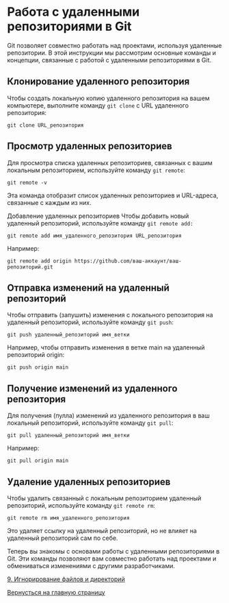 # Работа с удаленными репозиториями в Git

Git позволяет совместно работать над проектами, используя удаленные репозитории. В этой инструкции мы рассмотрим основные команды и концепции, связанные с работой с удаленными репозиториями в Git.

## Клонирование удаленного репозитория

Чтобы создать локальную копию удаленного репозитория на вашем компьютере, выполните команду `git clone` с URL удаленного репозитория:

  ```shell
  git clone URL_репозитория
  ```

## Просмотр удаленных репозиториев

Для просмотра списка удаленных репозиториев, связанных с вашим локальным репозиторием, используйте команду `git remote`:

  ```shell
  git remote -v
  ```
Эта команда отобразит список удаленных репозиториев и URL-адреса, связанные с каждым из них.

Добавление удаленных репозиториев
Чтобы добавить новый удаленный репозиторий, используйте команду `git remote add:`

  ```shell
  git remote add имя_удаленного_репозитория URL_репозитория
  ```
Например:

  ```shell
  git remote add origin https://github.com/ваш-аккаунт/ваш-репозиторий.git
  ```

## Отправка изменений на удаленный репозиторий

Чтобы отправить (запушить) изменения с локального репозитория на удаленный репозиторий, используйте команду `git push`:

  ```shell
  git push удаленный_репозиторий имя_ветки
  ```
  Например, чтобы отправить изменения в ветке main на удаленный репозиторий origin:

  ```shell
  git push origin main
  ```
## Получение изменений из удаленного репозитория

Для получения (пулла) изменений из удаленного репозитория в ваш локальный репозиторий, используйте команду `git pull`:

  ```shell
  git pull удаленный_репозиторий имя_ветки
  ```
Например:

  ```shell
  git pull origin main
  ```

## Удаление удаленных репозиториев
Чтобы удалить связанный с локальным репозиторием удаленный репозиторий, используйте команду `git remote rm`:

  ```shell
  git remote rm имя_удаленного_репозитория
  ```
Это удаляет ссылку на удаленный репозиторий, но не влияет на удаленный репозиторий сам по себе.

Теперь вы знакомы с основами работы с удаленными репозиториями в Git. Эти команды позволяют вам совместно работать над проектами и обмениваться изменениями с другими разработчиками.

[9. Игнорирование файлов и директорий](gitign.md)

[Вернусться на главную страницу](../readme.md)